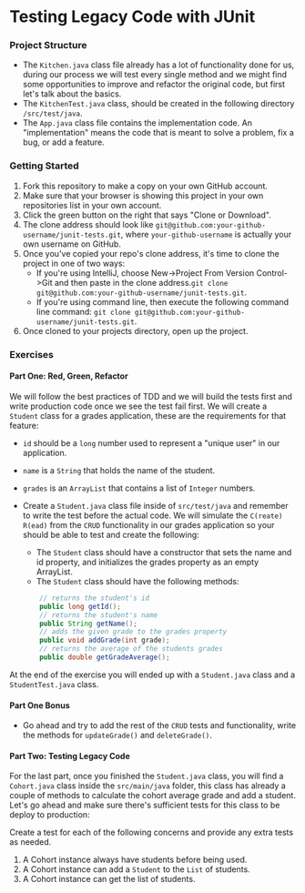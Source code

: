# Testing Legacy Code with JUnit

### Project Structure
- The `Kitchen.java` class file already has a lot of functionality done for us, during our process we will test every single method and we might find some opportunities to improve and refactor the original code, but first let's talk about the basics.
- The `KitchenTest.java` class, should be created in the following directory `/src/test/java`.
- The `App.java` class file contains the implementation code. An "implementation" means the code that is meant to solve a problem, fix a bug, or add a feature.


### Getting Started
1. Fork this repository to make a copy on your own GitHub account.
1. Make sure that your browser is showing this project in your own repositories list in your own account.
1. Click the green button on the right that says "Clone or Download". 
1. The clone address should look like `git@github.com:your-github-username/junit-tests.git`, where `your-github-username` is actually your own username on GitHub.
1. Once you've copied your repo's clone address, it's time to clone the project in one of two ways: 
    - If you're using IntelliJ, choose New->Project From Version Control->Git and then paste in the clone address.`git clone git@github.com:your-github-username/junit-tests.git`.
    - If you're using command line, then execute the following command line command: `git clone git@github.com:your-github-username/junit-tests.git`.
1. Once cloned to your projects directory, open up the project.

### Exercises

#### Part One: Red, Green, Refactor 

We will follow the best practices of TDD and we will build the tests first and write production code once we see the test fail first. We will create a `Student` class for a grades application, these are the requirements for that feature:
 
- `id` should be a `long` number used to represent a "unique user" in our application.
- `name` is a `String` that holds the name of the student.
- `grades` is an `ArrayList` that contains a list of `Integer` numbers.

- Create a `Student.java` class file inside of `src/test/java` and remember to write the test before the actual code. We will simulate the `C(reate) R(ead)` from the `CRUD` functionality in our grades application so your should be able to test and create the following:

    - The `Student` class should have a constructor that sets the name and id property, and initializes the grades property as an empty ArrayList.
    - The `Student` class should have the following methods:
    ```java
        // returns the student's id
        public long getId();  
        // returns the student's name
        public String getName();
        // adds the given grade to the grades property
        public void addGrade(int grade);
        // returns the average of the students grades
        public double getGradeAverage();
    ```
At the end of the exercise you will ended up with a `Student.java` class and a `StudentTest.java` class.

#### Part One Bonus

- Go ahead and try to add the rest of the `CRUD` tests and functionality, write the methods for `updateGrade()` and `deleteGrade()`.

#### Part Two: Testing Legacy Code

For the last part, once you finished the `Student.java` class, you will find a `Cohort.java` class inside the `src/main/java` folder, this class has already a couple of methods to calculate the cohort average grade and add a student. Let's go ahead and make sure there's sufficient tests for this class to be deploy to production:

Create a test for each of the following concerns and provide any extra tests as needed. 

1. A Cohort instance always have students before being used.
1. A Cohort instance can add a `Student` to the `List` of students.
1. A Cohort instance can get the list of students.